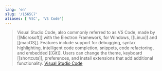 ```yaml
---
lang: 'en'
slug: '/1565C7'
aliases: ['VSC', 'VS Code']
---
```


> Visual Studio Code, also commonly referred to as VS Code, made by [[Microsoft]] with the Electron Framework, for Windows, [[Linux]] and [[macOS]]. Features include support for debugging, syntax highlighting, intelligent code completion, snippets, code refactoring, and embedded [[Git]]. Users can change the theme, keyboard [[shortcuts]], preferences, and install extensions that add additional functionality. [Visual Studio Code](https://en.wikipedia.org/wiki/Visual_Studio_Code)
